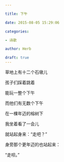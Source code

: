 ```yaml
---

title: 下午

date: 2015-08-05 15:29:06

categories:

- 诗歌

author: Herb

draft: true
---
```


草地上有十二个石墩儿

孩子们踩着跳着

能玩一整个下午

而他们有无数个下午



在一棵年迈的榕树下

我坐着看了一会儿

就站起身来：“走吧？”

身旁那个更年迈的也站起来：

“走呗。”